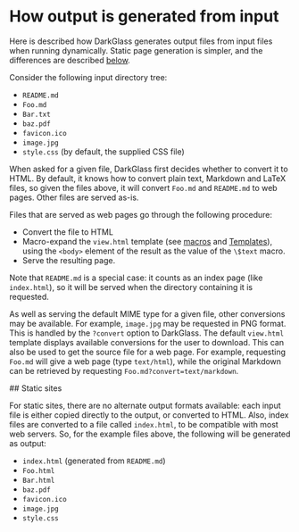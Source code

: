 # How output is generated from input

Here is described how DarkGlass generates output files from input files when running dynamically. Static page generation is simpler, and the differences are described [below](#Static).

Consider the following input directory tree:

- `README.md`
- `Foo.md`
- `Bar.txt`
- `baz.pdf`
- `favicon.ico`
- `image.jpg`
- `style.css` (by default, the supplied CSS file)

When asked for a given file, DarkGlass first decides whether to convert it to HTML. By default, it knows how to convert plain text, Markdown and LaTeX files, so given the files above, it will convert `Foo.md` and `README.md` to web pages. Other files are served as-is.

Files that are served as web pages go through the following procedure:

* Convert the file to HTML
* Macro-expand the `view.html` template (see [macros](Macros.md) and [Templates](Templates.md)), using the `<body>` element of the result as the value of the `\$text` macro.
* Serve the resulting page.

Note that `README.md` is a special case: it counts as an index page (like `index.html`), so it will be served when the directory containing it is requested.

As well as serving the default MIME type for a given file, other conversions may be available. For example, `image.jpg` may be requested in PNG format. This is handled by the `?convert` option to DarkGlass. The default `view.html` template displays available conversions for the user to download. This can also be used to get the source file for a web page. For example, requesting `Foo.md` will give a web page (type `text/html`), while the original Markdown can be retrieved by requesting `Foo.md?convert=text/markdown`.


<a id="Static">
## Static sites

For static sites, there are no alternate output formats available: each input file is either copied directly to the output, or converted to HTML. Also, index files are converted to a file called `index.html`, to be compatible with most web servers. So, for the example files above, the following will be generated as output:

- `index.html` (generated from `README.md`)
- `Foo.html`
- `Bar.html`
- `baz.pdf`
- `favicon.ico`
- `image.jpg`
- `style.css`
